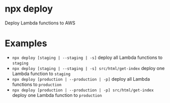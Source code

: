 # npx deploy

Deploy Lambda functions to AWS


# Examples

- `npx deploy [staging | --staging | -s]` deploy all Lambda functions to `staging` 
- `npx deploy [staging | --staging | -s] src/html/get-index` deploy one Lambda function to `staging`
- `npx deploy [production | --production | -p]` deploy all Lambda functions to `production` 
- `npx deploy [production | --production | -p] src/html/get-index` deploy one Lambda function to `production` 
